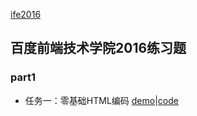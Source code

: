 [ife2016](http://ife.baidu.com/2016/task/all)

百度前端技术学院2016练习题
---
### part1
- 任务一：零基础HTML编码 [demo](https://tanteichang.github.io/ife2016/part1/task1/index.html)|[code](https://github.com/tanteichang/ife2016/tree/master/part1/task1)
